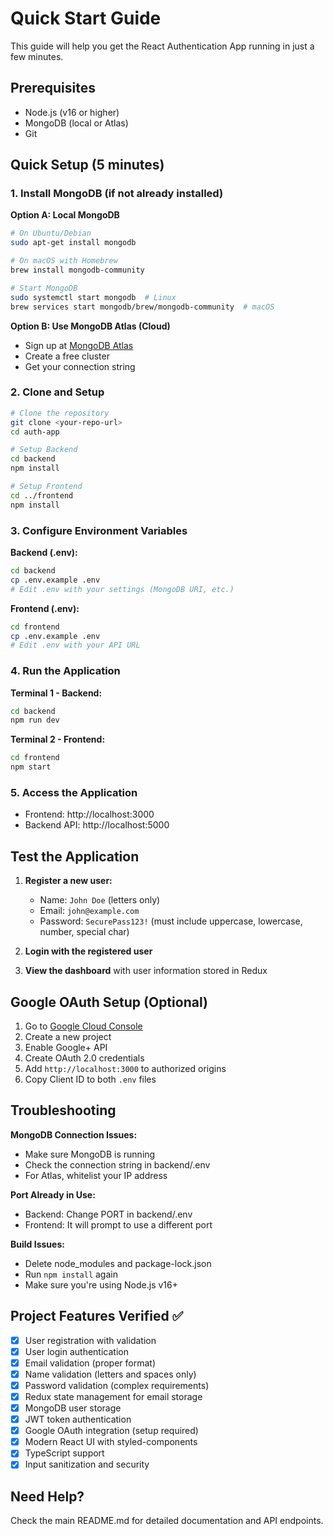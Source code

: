 # Quick Start Guide

This guide will help you get the React Authentication App running in just a few minutes.

## Prerequisites

- Node.js (v16 or higher)
- MongoDB (local or Atlas)
- Git

## Quick Setup (5 minutes)

### 1. Install MongoDB (if not already installed)

**Option A: Local MongoDB**
```bash
# On Ubuntu/Debian
sudo apt-get install mongodb

# On macOS with Homebrew
brew install mongodb-community

# Start MongoDB
sudo systemctl start mongodb  # Linux
brew services start mongodb/brew/mongodb-community  # macOS
```

**Option B: Use MongoDB Atlas (Cloud)**
- Sign up at [MongoDB Atlas](https://www.mongodb.com/atlas)
- Create a free cluster
- Get your connection string

### 2. Clone and Setup

```bash
# Clone the repository
git clone <your-repo-url>
cd auth-app

# Setup Backend
cd backend
npm install

# Setup Frontend  
cd ../frontend
npm install
```

### 3. Configure Environment Variables

**Backend (.env):**
```bash
cd backend
cp .env.example .env
# Edit .env with your settings (MongoDB URI, etc.)
```

**Frontend (.env):**
```bash
cd frontend  
cp .env.example .env
# Edit .env with your API URL
```

### 4. Run the Application

**Terminal 1 - Backend:**
```bash
cd backend
npm run dev
```

**Terminal 2 - Frontend:**
```bash
cd frontend
npm start
```

### 5. Access the Application

- Frontend: http://localhost:3000
- Backend API: http://localhost:5000

## Test the Application

1. **Register a new user:**
   - Name: `John Doe` (letters only)
   - Email: `john@example.com`
   - Password: `SecurePass123!` (must include uppercase, lowercase, number, special char)

2. **Login with the registered user**

3. **View the dashboard** with user information stored in Redux

## Google OAuth Setup (Optional)

1. Go to [Google Cloud Console](https://console.cloud.google.com/)
2. Create a new project
3. Enable Google+ API
4. Create OAuth 2.0 credentials
5. Add `http://localhost:3000` to authorized origins
6. Copy Client ID to both `.env` files

## Troubleshooting

**MongoDB Connection Issues:**
- Make sure MongoDB is running
- Check the connection string in backend/.env
- For Atlas, whitelist your IP address

**Port Already in Use:**
- Backend: Change PORT in backend/.env
- Frontend: It will prompt to use a different port

**Build Issues:**
- Delete node_modules and package-lock.json
- Run `npm install` again
- Make sure you're using Node.js v16+

## Project Features Verified ✅

- [x] User registration with validation
- [x] User login authentication  
- [x] Email validation (proper format)
- [x] Name validation (letters and spaces only)
- [x] Password validation (complex requirements)
- [x] Redux state management for email storage
- [x] MongoDB user storage
- [x] JWT token authentication
- [x] Google OAuth integration (setup required)
- [x] Modern React UI with styled-components
- [x] TypeScript support
- [x] Input sanitization and security

## Need Help?

Check the main README.md for detailed documentation and API endpoints.